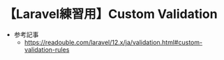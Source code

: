 # 【Laravel練習用】Custom Validation

- 参考記事
  - https://readouble.com/laravel/12.x/ja/validation.html#custom-validation-rules
